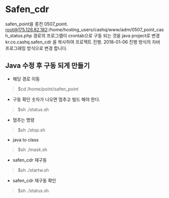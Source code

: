 # Safen_cdr
safen_point을 종전 0507_point.
root@175.126.82.182:/home/hosting_users/cashq/www/adm/0507_point_cash_status.php
경로의 프로그램이 crontab으로 구동 되는 것을 java project로 변경
kr.co.cashq.safen_cdr 을 복사하여 프로젝트 진행.
2018-01-06 진행
방식의 자바 프로그래밍 방식으로 변경 합니다.

## Java 수정 후 구동 되게 만들기
- 해당 경로 이동
> $cd /home/point/safen_point

- 구동 확인 숫자가 나오면 멈추고 빌드 해야 한다.
> $sh ./status.sh

- 멈추는 명령 
> $sh ./stop.sh

- java to class
> $sh ./mask.sh

- safen_cdr 재구동
> $sh ./startw.sh

- safen_cdr 재구동 확인
> $sh ./status.sh